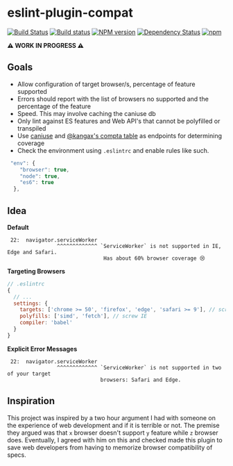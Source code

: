 eslint-plugin-compat
=====================
[![Build Status](https://travis-ci.org/amilajack/eslint-plugin-compat.svg?branch=master)](https://travis-ci.org/amilajack/eslint-plugin-compat)
[![Build status](https://ci.appveyor.com/api/projects/status/at71r1stbghsgcja/branch/master?svg=true)](https://ci.appveyor.com/project/amilajack/eslint-plugin-compat/branch/master)
[![NPM version](https://badge.fury.io/js/eslint-plugin-compat.svg)](http://badge.fury.io/js/eslint-plugin-compat)
[![Dependency Status](https://img.shields.io/david/amilajack/eslint-plugin-compat.svg)](https://david-dm.org/amilajack/eslint-plugin-compat)
[![npm](https://img.shields.io/npm/dm/eslint-plugin-compat.svg)](https://npm-stat.com/charts.html?package=eslint-plugin-compat)

**⚠️ WORK IN PROGRESS ⚠️**

## Goals
 - Allow configuration of target browser/s, percentage of feature supported
 - Errors should report with the list of browsers no supported and the percentage of the feature
 - Speed. This may involve caching the caniuse db
 - Only lint against ES features and Web API's that cannot be polyfilled or transpiled
 - Use [caniuse](http://caniuse.com) and [@kangax's compta table](http://kangax.github.io/compat-table/es6/) as endpoints for determining coverage
 - Check the environment using `.eslintrc` and enable rules like such.
```js
 "env": {
    "browser": true,
    "node": true,
    "es6": true
  },
```

## Idea

**Default**
```
 22:  navigator.serviceWorker
                ^^^^^^^^^^^^^ `ServiceWorker` is not supported in IE, Edge and Safari.
                               Has about 60% browser coverage 😢
```

**Targeting Browsers**
```js
// .eslintrc
{
  // ...
  settings: {
    targets: ['chrome >= 50', 'firefox', 'edge', 'safari >= 9'], // screw IE
    polyfills: ['simd', 'fetch'], // screw IE
    compiler: 'babel'
  }
}
```

**Explicit Error Messages**
```
 22:  navigator.serviceWorker
                ^^^^^^^^^^^^^ `ServiceWorker` is not supported in two of your target
                              browsers: Safari and Edge.
```

## Inspiration
This project was inspired by a two hour argument I had with someone on the experience of web development and if it is terrible or not. The premise they argued was that `x` browser doesn't support `y` feature while `z` browser does. Eventually, I agreed with him on this and checked made this plugin to save web developers from having to memorize browser compatibility of specs.
